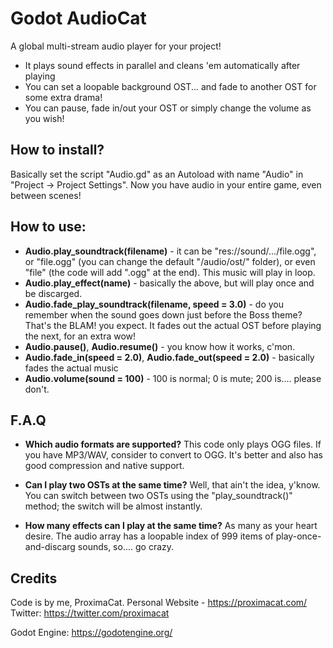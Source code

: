 # Godot AudioCat
A global multi-stream audio player for your project!
* It plays sound effects in parallel and cleans 'em automatically after playing
* You can set a loopable background OST... and fade to another OST for some extra drama!
* You can pause, fade in/out your OST or simply change the volume as you wish!

## How to install?
Basically set the script "Audio.gd" as an Autoload with name "Audio" in "Project -> Project Settings".
Now you have audio in your entire game, even between scenes!

## How to use:
* **Audio.play_soundtrack(filename)** - it can be "res://sound/.../file.ogg", or "file.ogg" (you can change the default "/audio/ost/" folder), or even "file" (the code will add ".ogg" at the end). This music will play in loop.
* **Audio.play_effect(name)** - basically the above, but will play once and be discarged.
* **Audio.fade_play_soundtrack(filename, speed = 3.0)** - do you remember when the sound goes down just before the Boss theme? That's the BLAM! you expect. It fades out the actual OST before playing the next, for an extra wow!
* **Audio.pause()**, **Audio.resume()** - you know how it works, c'mon.
* **Audio.fade_in(speed = 2.0)**, **Audio.fade_out(speed = 2.0)** - basically fades the actual music
* **Audio.volume(sound = 100)** - 100 is normal; 0 is mute; 200 is.... please don't.

## F.A.Q
- **Which audio formats are supported?**
This code only plays OGG files. If you have MP3/WAV, consider to convert to OGG. It's better and also has good compression and native support.

- **Can I play two OSTs at the same time?**
Well, that ain't the idea, y'know. You can switch between two OSTs using the "play_soundtrack()" method; the switch will be almost instantly.

- **How many effects can I play at the same time?**
As many as your heart desire. The audio array has a loopable index of 999 items of play-once-and-discarg sounds, so.... go crazy.

## Credits
Code is by me, ProximaCat.
Personal Website - https://proximacat.com/
Twitter: https://twitter.com/proximacat

Godot Engine: https://godotengine.org/
